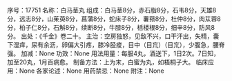 序号：17751
名称：白马茎丸
组成：白马茎8分，赤石脂8分，石韦8分，天雄8分，远志8分，山茱萸8分，菖蒲8分，蛇床子8分，薯蓣8分，杜仲8分，肉苁蓉8分，柏子仁8分，石斛8分，续断8分，牛膝8分，栝楼根8分，细辛8分，防风8分。
出处：《千金》卷二十。
主治：空房独怒，见敌不兴，口干汗出，失精，囊下湿痒，尿有余沥，卵偏大引疼，膝冷胫痠，目中（目巟）（目巟），少腹急，腰脊强。
加减：None
功效：None
用法用量：每服4丸，酒送下，1日2次。7日知，加至20丸，1月百病愈。
制备方法：上为末，白蜜为丸，如梧桐子大。
临床应用：None
各家论述：None
用药禁忌：None
附注：None
